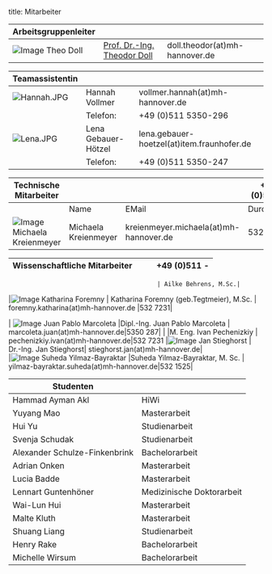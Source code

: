 title: Mitarbeiter


|Arbeitsgruppenleiter|                |     |
|--------------|---------------|----|
|![Image Theo Doll](Doll2.png)|[Prof. Dr.-Ing. Theodor Doll](01_pagedoll.html)|	doll.theodor(at)mh-hannover.de|   



|Teamassistentin|                     |      |
|--------------|---------------------|------|
|![Hannah.JPG](Hannah.JPG) | Hannah Vollmer	| vollmer.hannah(at)mh-hannover.de|
|    |   Telefon:|  +49 (0)511 5350-296|
|![Lena.JPG](Lena.JPG) | Lena Gebauer-Hötzel |lena.gebauer-hoetzel(at)item.fraunhofer.de      
|| Telefon:| +49 (0)511 5350-247|

|Technische Mitarbeiter|                     |      | +49 (0)511 -|
|--------------|---------------------|------|---|
|              |Name   |EMail|Durchwahl|
|![Image Michaela Kreienmeyer](Michaela2.png) | Michaela Kreienmeyer	|	kreienmeyer.michaela(at)mh-hannover.de     |532 1525|


|Wissenschaftliche Mitarbeiter|             |    |+49 (0)511 -|
|---------|------|------|---|
          
                                             | Ailke Behrens, M.Sc.|          
|![Image Katharina Foremny](Katharina3.png)  | Katharina Foremny (geb.Tegtmeier), M.Sc. 	|	foremny.katharina(at)mh-hannover.de       |532 7231|

|  ![Image Juan Pablo Marcoleta](Juan2.png)  |Dipl.-Ing. Juan Pablo Marcoleta | marcoleta.juan(at)mh-hannover.de|5350 287|
|                                            |M. Eng. Ivan Pechenizkiy        | pechenizkiy.ivan(at)mh-hannover.de|532 7231
|![Image Jan Stieghorst ](Jan.png.jpg) |  Dr.-Ing. Jan Stieghorst|	stieghorst.jan(at)mh-hannover.de|    
|![Image Suheda Yilmaz-Bayraktar](suheda.png) |Suheda Yilmaz-Bayraktar, M. Sc. | yilmaz-bayraktar.suheda(at)mh-hannover.de|532 1525|

|Studenten||
|-----------|-------------|
|Hammad Ayman Akl |HiWi|
|Yuyang Mao | Masterarbeit|
|Hui Yu| Studienarbeit|
|Svenja Schudak| Studienarbeit|
|Alexander Schulze-Finkenbrink|Bachelorarbeit|
|Adrian Onken| Masterarbeit|
|Lucia Badde| Masterarbeit|
|Lennart Guntenhöner | Medizinische Doktorarbeit|
|Wai-Lun Hui| Masterarbeit|
|Malte Kluth| Masterarbeit|
|Shuang Liang| Studienarbeit|
|Henry Rake| Bachelorarbeit|
|Michelle Wirsum| Bachelorarbeit|




